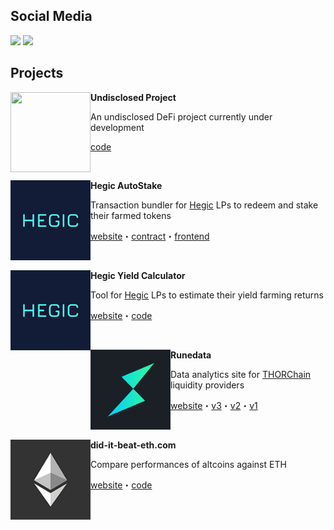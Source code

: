 ## Social Media

![](https://img.shields.io/twitter/follow/_0x_Larry?label=follow%20on%20twitter&style=for-the-badge&logo=twitter)
![](https://img.shields.io/github/followers/Larrypcdotcom?label=follow%20on%20GitHub&style=for-the-badge&logo=github)

## Projects

<img align="left" width="128" height="128" src="https://via.placeholder.com/128x128"> **Undisclosed Project**

An undisclosed DeFi project currently under development

[code](https://github.com/404)

<br>

<img align="left" width="128" height="128" src="images/hegic.png"> **Hegic AutoStake**

Transaction bundler for [Hegic](https://www.hegic.co/) LPs to redeem and stake their farmed tokens

[website](http://hegic.autostake.co/)・[contract](https://github.com/Larrypcdotcom/hegic-autostake)・[frontend](https://github.com/Larrypcdotcom/hegic-autostake-frontend)

<br>

<img align="left" width="128" height="128" src="images/hegic.png"> **Hegic Yield Calculator**

Tool for [Hegic](https://www.hegic.co/) LPs to estimate their yield farming returns

[website](larrypcdotcom.github.io/hegic-yield-estimator/)・[code](https://github.com/Larrypcdotcom/hegic-yield-estimator)

<br>

<img align="left" width="128" height="128" src="images/thorchain.png"> **Runedata**

Data analytics site for [THORChain](https://thorchain.org/) liquidity providers

[website](https://runedata.info/)・[v3](https://github.com/Larrypcdotcom/runedata-v3)・[v2](https://github.com/Larrypcdotcom/runedata-v2)・[v1](https://github.com/Larrypcdotcom/runedata-v2/blob/main/python_implementation.zip)

<br>

<img align="left" width="128" height="128" src="images/ethereum.png"> **did-it-beat-eth.com**

Compare performances of altcoins against ETH

[website](https://did-it-beat-eth.com/)・[code](https://github.com/Larrypcdotcom/did-it-beat-eth)

